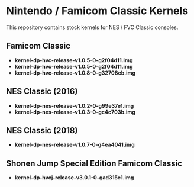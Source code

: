 # Nintendo / Famicom Classic Kernels

This repository contains stock kernels for NES / FVC Classic consoles.

## Famicom Classic

- **kernel-dp-hvc-release-v1.0.5-0-g2f04d11.img**
- **kernel-dp-hvc-release-v1.0.5-0-g2f04d11.img**
- **kernel-dp-hvc-release-v1.0.8-0-g32708cb.img**

## NES Classic (2016)

- **kernel-dp-nes-release-v1.0.2-0-g99e37e1.img**
- **kernel-dp-nes-release-v1.0.3-0-gc4c703b.img**

## NES Classic (2018)

- **kernel-dp-nes-release-v1.0.7-0-g4ea4041.img**

## Shonen Jump Special Edition Famicom Classic

- **kernel-dp-hvcj-release-v3.0.1-0-gad315e1.img**
